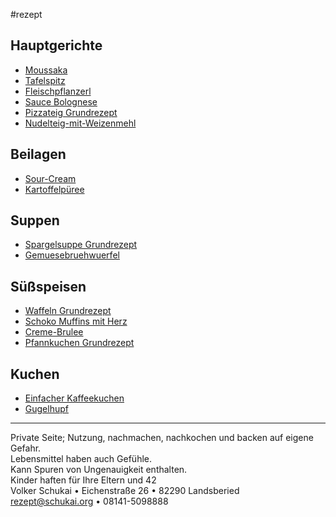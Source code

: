 #rezept 

## Hauptgerichte

- [Moussaka](./Moussaka.md)
- [Tafelspitz](./Tafelspitz.md)
- [Fleischpflanzerl](./Fleischpflanzerl.md)
- [Sauce Bolognese](./Sauce-Bolognese.md)
- [Pizzateig Grundrezept](./Pizzateig-Grundrezept.md)
- [Nudelteig-mit-Weizenmehl](./Nudelteig-mit-Weizenmehl.md)

## Beilagen

- [Sour-Cream](./Sour-Cream.md)
- [Kartoffelpüree](./Kartoffelpueree.md)

## Suppen

- [Spargelsuppe Grundrezept](./Spargelsuppe-Grundrezept.md)
- [Gemuesebruehwuerfel](./Gemuesebruehwuerfel.md)

## Süßspeisen

- [Waffeln Grundrezept](./Waffeln-Grundrezept.md)
- [Schoko Muffins mit Herz](./Schoko-Muffins-mit-Herz.md)
- [Creme-Brulee](./Creme-Brulee.md)
- [Pfannkuchen Grundrezept](./Pfannkuchen-Grundrezept.md)

## Kuchen

- [Einfacher Kaffeekuchen](./Einfacher-Kaffeekuchen.md)
- [Gugelhupf](./Gugelhupf.md)

---

Private Seite; Nutzung, nachmachen, nachkochen und backen auf eigene Gefahr.<br>Lebensmittel haben auch Gefühle.<br>Kann Spuren von Ungenauigkeit enthalten.<br>
Kinder haften für Ihre Eltern und 42<br>
Volker Schukai • Eichenstraße 26 • 82290 Landsberied<br>
rezept@schukai.org • 08141-5098888<br>




